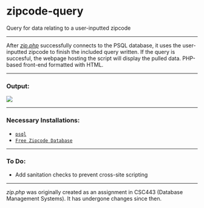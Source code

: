 # zipcode-query
Query for data relating to a user-inputted zipcode

---

After [*zip.php*](https://github.com/magarenzo/zipcode-query/blob/master/zip.php) successfully connects to the PSQL database, it uses the user-inputted zipcode to finish the included query written. If the query is succesful, the webpage hosting the script will display the pulled data. PHP-based front-end formatted with HTML. 

---

<h3>Output:</h3>

![](https://magarenzo.com/hosting/query.png)

---

<h3>Necessary Installations:</h3>

* [`psql`](https://help.ubuntu.com/lts/serverguide/postgresql.html)
* [`Free Zipcode Database`](http://federalgovernmentzipcodes.us/)

---

<h3>To Do:</h3>

* Add sanitation checks to prevent cross-site scripting

---

*zip.php* was originally created as an assignment in CSC443 (Database Management Systems). It has undergone changes since then.
